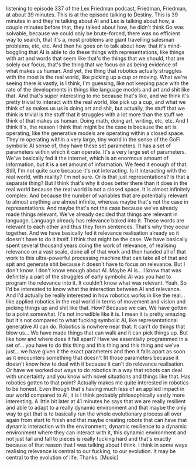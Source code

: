 listening to episode 337 of the Lex Friedman podcast, Friedman, Friedman, at about 39 minutes.
This is at the episode talking to Destiny. This is 39 minutes in and they're talking
about AI and Lex is talking about how, a couple minutes before that, they talked about how,
he didn't think Go was solvable, because we could only be brute-forced, there was no efficient
way to search, that it's a, most problems are giant travelling salesman problems, etc,
etc. And then he goes on to talk about how, that it's mind-boggling that AI is able to
do these things with representations, like things with art and words that seem like that's
the things that we should, that are solely our focus, that's the thing that we focus
on as being evidence of what makes us human. And yet, the thing that robotics actually
struggles with the most is the real world, like picking up a cup or moving. What we're
seeing there is vastly, is I think, I'm guessing, like not keeping pace with the rate of the
developments in things like language models and art and shit like that. And that's super
interesting to me because that's like, and we think it's pretty trivial to interact with
the real world, like pick up a cup, and what we think of as makes us us is doing art and
shit, but actually, the stuff that we think is trivial is the stuff that it struggles
with a lot more than the stuff we think of that makes us human. Doing math, doing art,
writing, etc, etc. And I think it's, the reason I think that might be the case is because
the art is operating, like the generative models are operating within a closed space. They're
operating within a very large, tiny world in the sense of the GoFi symbolic AI sense
of, they have these set parameters. It has a set of parameters within which it can operate.
It's a very large set of parameters. We've basically fed it the internet, which is an
enormous amount of information, but it is a set amount of information. We feed it enough
of that. Still, I'm not quite sure because it's not interacting. Is it interacting with
the real world, with reality? I'm not sure. Or is that just representations? Is that a
separate thing? But I think that's why it does better there than it does in the real
world because the real world is not a closed space. It is almost infinitely complex. And
because the number of variables that are potentially relevant to almost anything are almost infinite,
whereas maybe that's not the case in representations. And maybe that's not the case because we've
already made things relevant. We've already decided that things are relevant in language.
Language already has relevance baked into it. These words are relevant to each other and
thus they form sentences. That's why they occur together. And we have basically fed
it relevance realisation already so it doesn't have to do it itself. I think that might be
the case. We have basically spent several thousand years doing the work of relevance,
of realising relevance on a vast scale, done all of that work and then handed all of that
work to this ultra-powerful processing machine that can take all of that and spit and generate
shit because it doesn't have to focus on relevance. But I don't know. I don't know enough about
AI. Maybe AI is... I know that was definitely a part of the struggles of early symbolic
AI was you had to program the relevance into it. It couldn't know what was relevant. Yeah.
So I'd be interested to know what the interaction between AI and relevance. And I'd actually
be really interested in how robotics works in like the real... like applied robotics
in the real world in terms of movement and vision and picking things up and shit like
that. How? Because we can. We have gotten to a point somewhat. It's not incredible like
it is. I mean it is pretty amazing but it's not compared to what fucking symbolic AI,
like representational generative AI can do. Robotics is nowhere near that. It can't do
things that blow us... We have made things that can walk and it can pick things up. But
like how and where does it fall apart? Have we essentially programmed in a set of... you
have to do this thing and this thing and this thing and we've just... we have given it the
exact parameters and then it falls apart as soon as it encounters something that doesn't
fit those parameters because it doesn't know how to deal with it because it can't do relevance
realisation. Or have we worked out ways to do robotics in a way that robots can deal
with uncertainty and you know with novel situations and things like that. Has robotics gotten
to that point? Actually makes me quite interested in robotics to be honest. Even though that's
having much less of an applied impact in our world compared to AI, it is I think probably
philosophically vastly more interesting. A little bit later at 41 minutes he says that
we are really resilient and able to adapt to a really dynamic environment and that maybe
the only way to get that is to basically run the whole evolutionary process all over again
from start to finish and that maybe creating robots that can have that dynamic interaction
with the environment, dynamic resilience to a dynamic environment where they can interact
with it, this dynamic environment and not just fail and fall to pieces is really fucking
hard and that's exactly because of that reason that I was talking about I think. I think
in some ways realising relevance is central to our fucking, to our evolution. It may be
central to the evolution of life.
Thanks.
[Music]
